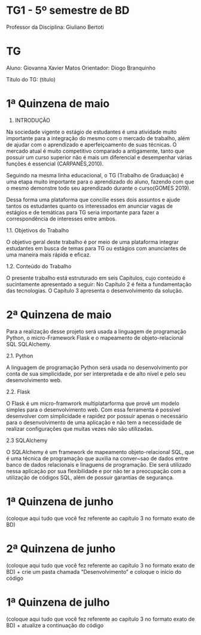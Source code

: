 # TG1 - 5º semestre de BD

 

Professor da Disciplina: Giuliano Bertoti 

 

# TG

 

Aluno: Giovanna Xavier Matos
Orientador: Diogo Branquinho

 

Título do TG: (título)

# 1ª Quinzena de maio

 1. INTRODUÇÃO
 
Na sociedade vigente o estágio de estudantes é uma atividade muito importante para a integração do mesmo com o mercado de trabalho, além de ajudar com o aprendizado e aperfeiçoamento de suas técnicas. O mercado atual é muito competitivo comparado a antigamente, tanto que possuir um curso superior não é mais um diferencial e desempenhar várias funções é essencial (CARPANÊS,2010).

Seguindo na mesma linha educacional, o TG (Trabalho de Graduação) é uma etapa muito importante para o aprendizado do aluno, fazendo com que o mesmo demonstre todo seu aprendizado durante o curso(GOMES 2019).

Dessa forma uma plataforma que concilie esses dois assuntos e ajude tantos os estudantes quanto os interessados em anunciar vagas de estágios e de temáticas para TG seria importante para fazer a correspondência de interesses entre ambos. 

 
1.1. Objetivos do Trabalho 

O objetivo geral deste trabalho é por meio de uma plataforma integrar estudantes em busca de temas para TG ou estágios com anunciantes de uma maneira mais rápida e eficaz.


1.2. Conteúdo do Trabalho

O presente trabalho está estruturado em seis Capítulos, cujo conteúdo é sucintamente apresentado a seguir:
No Capítulo 2 é feita a fundamentação das tecnologias.
O Capítulo 3 apresenta o desenvolvimento da solução.
 

# 2ª Quinzena de maio

Para a realização desse projeto será usada a linguagem de programação Python, o micro-Framework Flask e o mapeamento de objeto-relacional SQL SQLAlchemy.

2.1. Python

A linguagem de programação Python será usada no desenvolvimento por conta de sua simplicidade, por ser interpretada e de alto nível e pelo seu desenvolvimento web.

2.2. Flask

O Flask é um micro-framwrork multiplatarforma que provê um modelo simples para o desenvolvimento web. Com essa ferramenta é possível desenvolver com simplicidade e rapidez por possuir apenas o necessário para o desenvolvimento de uma aplicação e não tem a necessidade de realizar configurações que muitas vezes não são utilizadas.

2.3 SQLAlchemy

O SQLAlchemy é um framework de mapeamento objeto-relacional SQL, que é uma técnica de programação que auxilia na conver~sao de dados entre banco de dados relacionais e linaguens de programação. Ele será utilizado nessa aplicação por sua flexibilidade e por não ter a preocupação com a utilização de códigos SQL, além de possuir garantias de segurança.

# 1ª Quinzena de junho
 
(coloque aqui tudo que você fez referente ao capítulo 3 no formato exato de BD)

 

# 2ª Quinzena de junho

 

(coloque aqui tudo que você fez referente ao capítulo 3 no formato exato de BD) + crie um pasta chamada "Desenvolvimento" e coloque o início do código

 

# 1ª Quinzena de julho

 

(coloque aqui tudo que você fez referente ao capítulo 3 no formato exato de BD) + atualize a continuação do código
